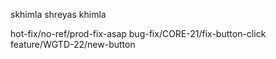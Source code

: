 skhimla shreyas khimla

hot-fix/no-ref/prod-fix-asap
bug-fix/CORE-21/fix-button-click
feature/WGTD-22/new-button

